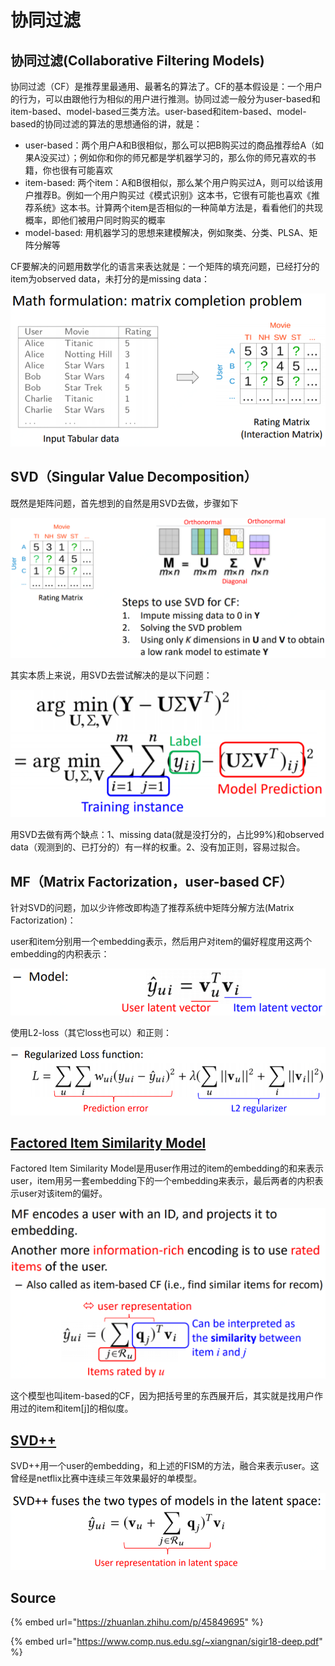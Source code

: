 # 协同过滤

## 协同过滤\(Collaborative Filtering Models\)

协同过滤（CF）是推荐里最通用、最著名的算法了。CF的基本假设是：一个用户的行为，可以由跟他行为相似的用户进行推测。协同过滤一般分为user-based和item-based、model-based三类方法。user-based和item-based、model-based的协同过滤的算法的思想通俗的讲，就是：

* user-based：两个用户A和B很相似，那么可以把B购买过的商品推荐给A（如果A没买过）；例如你和你的师兄都是学机器学习的，那么你的师兄喜欢的书籍，你也很有可能喜欢
* item-based: 两个item：A和B很相似，那么某个用户购买过A，则可以给该用户推荐B。例如一个用户购买过《模式识别》这本书，它很有可能也喜欢《推荐系统》这本书。计算两个item是否相似的一种简单方法是，看看他们的共现概率，即他们被用户同时购买的概率
* model-based: 用机器学习的思想来建模解决，例如聚类、分类、PLSA、矩阵分解等

CF要解决的问题用数学化的语言来表达就是：一个矩阵的填充问题，已经打分的item为observed data，未打分的是missing data：

![](../../../../../../.gitbook/assets/timline-jie-tu-20190318101806.png)

## SVD（Singular Value Decomposition）

既然是矩阵问题，首先想到的自然是用SVD去做，步骤如下

![](../../../../../../.gitbook/assets/timline-jie-tu-20190318103106.png)

其实本质上来说，用SVD去尝试解决的是以下问题：

![](../../../../../../.gitbook/assets/timline-jie-tu-20190318103340.png)

用SVD去做有两个缺点：1、missing data\(就是没打分的，占比99%\)和observed data（观测到的、已打分的）有一样的权重。2、没有加正则，容易过拟合。

## MF（Matrix Factorization，user-based CF）

针对SVD的问题，加以少许修改即构造了推荐系统中矩阵分解方法\(Matrix Factorization\)：

user和item分别用一个embedding表示，然后用户对item的偏好程度用这两个embedding的内积表示：

![](../../../../../../.gitbook/assets/timline-jie-tu-20190318103817.png)

使用L2-loss（其它loss也可以）和正则：

![](../../../../../../.gitbook/assets/timline-jie-tu-20190318103848.png)

## [Factored Item Similarity Model](https://dl.acm.org/citation.cfm?id=2487589)

Factored Item Similarity Model是用user作用过的item的embedding的和来表示user，item用另一套embedding下的一个embedding来表示，最后两者的内积表示user对该item的偏好。

![](../../../../../../.gitbook/assets/timline-jie-tu-20190318105055.png)

这个模型也叫item-based的CF，因为把括号里的东西展开后，其实就是找用户作用过的item和item\[j\]的相似度。

## [SVD++](https://www.cs.rochester.edu/twiki/pub/Main/HarpSeminar/Factorization_Meets_the_Neighborhood-_a_Multifaceted_Collaborative_Filtering_Model.pdf)

SVD++用一个user的embedding，和上述的FISM的方法，融合来表示user。这曾经是netflix比赛中连续三年效果最好的单模型。

![](../../../../../../.gitbook/assets/timline-jie-tu-20190318105554.png)

## Source

{% embed url="https://zhuanlan.zhihu.com/p/45849695" %}

{% embed url="https://www.comp.nus.edu.sg/~xiangnan/sigir18-deep.pdf" %}

### 

